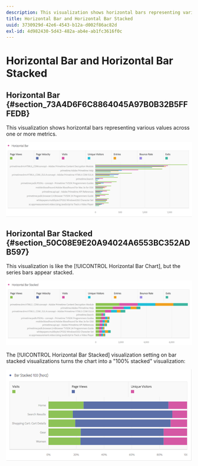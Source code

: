 ```yaml
---
description: This visualization shows horizontal bars representing various values across one or more metrics.
title: Horizontal Bar and Horizontal Bar Stacked
uuid: 3730929d-42e6-4543-b12a-d002f86ac82d
exl-id: 4d982430-5d43-482a-ab4e-ab1fc3616f0c
---
```

# Horizontal Bar and Horizontal Bar Stacked

## Horizontal Bar {#section_73A4D6F6C8864045A97B0B32B5FFFEDB}

This visualization shows horizontal bars representing various values across one or more metrics.

![](assets/horizontal_bar.png)

## Horizontal Bar Stacked {#section_50C08E9E20A94024A6553BC352ADB597}

This visualization is like the [!UICONTROL Horizontal Bar Chart], but the series bars appear stacked.

![](assets/horizontal-bar-stacked.png)

The [!UICONTROL Horizontal Bar Stacked] visualization setting on bar stacked visualizations turns the chart into a "100% stacked" visualization:

![](assets/horizstacked100.png)
